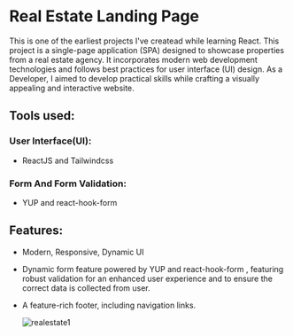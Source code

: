 # Real Estate Landing Page

This is one of the earliest projects I've createad while learning React.
This project is a single-page application (SPA) designed to showcase properties from a real estate agency. It incorporates modern web development technologies and follows best practices for user interface (UI) design. As a Developer, I aimed to develop practical skills while crafting a visually appealing and interactive website.

## Tools used:
### User Interface(UI):
* ReactJS and Tailwindcss
### Form And Form Validation:
* YUP and react-hook-form
## Features:
* Modern, Responsive, Dynamic UI
* Dynamic form feature powered by YUP and react-hook-form , featuring robust validation for an enhanced user experience and to ensure the correct data is collected from user.
* A feature-rich footer, including navigation links.

  ![realestate1](https://github.com/simathedev/Real-Estate-Landing-Page/assets/113444290/387d57f9-9f58-4b9a-b25a-008ceebbdf99)
